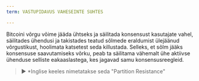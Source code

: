 ```yaml
---
term: VASTUPIDAVUS VAHESEINTE SUHTES

---
```

Bitcoini võrgu võime jääda ühtseks ja säilitada konsensust kasutajate vahel, säilitades ühendusi ja takistades teatud sõlmede eraldumist ülejäänud võrgustikust, hoolimata katsetest seda killustada. Selleks, et sõlm jääks konsensuse saavutamiseks võrku, peab ta säilitama vähemalt ühe aktiivse ühenduse selliste eakaaslastega, kes jagavad samu konsensusreegleid.

> ► *Inglise keeles nimetatakse seda "Partition Resistance"